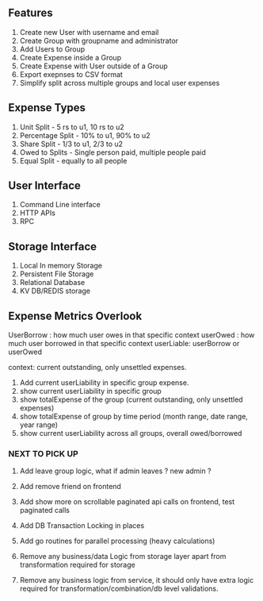 ## Features 

1. Create new User with username and email 
2. Create Group with groupname and administrator 
3. Add Users to Group 
4. Create Expense inside a Group 
5. Create Expense with User outside of a Group
6. Export exepnses to CSV format
7. Simplify split across multiple groups and local user expenses 

## Expense Types 

1. Unit Split - 5 rs to u1, 10 rs to u2
2. Percentage Split - 10% to u1, 90% to u2
3. Share Split - 1/3 to u1, 2/3 to u2
4. Owed to Splits - Single person paid, multiple people paid
5. Equal Split - equally to all people

## User Interface 

1. Command Line interface
2. HTTP APIs
3. RPC

## Storage Interface

1. Local In memory Storage
2. Persistent File Storage
3. Relational Database
4. KV DB/REDIS storage


## Expense Metrics Overlook

UserBorrow : how much user owes in that specific context
userOwed : how much user borrowed in that specific context
userLiable: userBorrow or userOwed

context: current outstanding, only unsettled expenses.
1. Add current userLiability in specific group expense. 
2. show current userLiability in specific group
3. show totalExpense of the group (current outstanding, only unsettled expenses)
4. show totalExpense of group by time period (month range, date range, year range)
5. show current userLiability across all groups, overall owed/borrowed


### NEXT TO PICK UP
1. Add leave group logic, what if admin leaves ? new admin ? 
2. Add remove friend on frontend
3. Add show more on scrollable paginated api calls on frontend, test paginated calls

1. Add DB Transaction Locking in places
2. Add go routines for parallel processing (heavy calculations)
3. Remove any business/data Logic from storage layer apart from transformation required for storage
4. Remove any business logic from service, it should only have extra logic required for transformation/combination/db level validations. 